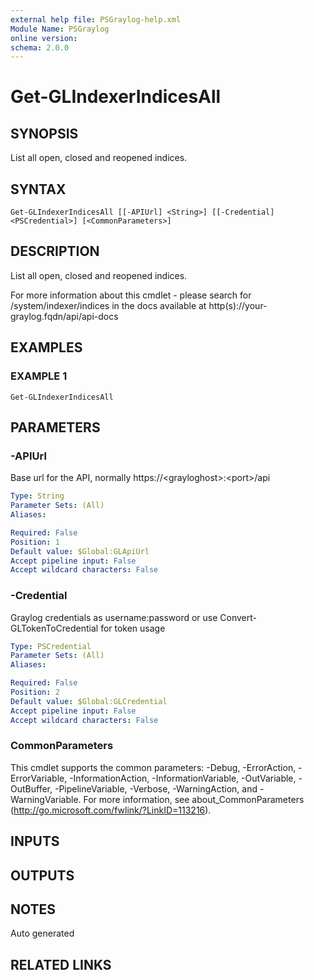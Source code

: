 ```yaml
---
external help file: PSGraylog-help.xml
Module Name: PSGraylog
online version:
schema: 2.0.0
---
```


# Get-GLIndexerIndicesAll

## SYNOPSIS
List all open, closed and reopened indices.

## SYNTAX

```
Get-GLIndexerIndicesAll [[-APIUrl] <String>] [[-Credential] <PSCredential>] [<CommonParameters>]
```

## DESCRIPTION
List all open, closed and reopened indices.


For more information about this cmdlet - please search for /system/indexer/indices in the docs available at http(s)://your-graylog.fqdn/api/api-docs

## EXAMPLES

### EXAMPLE 1
```
Get-GLIndexerIndicesAll
```

## PARAMETERS

### -APIUrl
Base url for the API, normally https://\<grayloghost\>:\<port\>/api

```yaml
Type: String
Parameter Sets: (All)
Aliases:

Required: False
Position: 1
Default value: $Global:GLApiUrl
Accept pipeline input: False
Accept wildcard characters: False
```

### -Credential
Graylog credentials as username:password or use Convert-GLTokenToCredential for token usage

```yaml
Type: PSCredential
Parameter Sets: (All)
Aliases:

Required: False
Position: 2
Default value: $Global:GLCredential
Accept pipeline input: False
Accept wildcard characters: False
```

### CommonParameters
This cmdlet supports the common parameters: -Debug, -ErrorAction, -ErrorVariable, -InformationAction, -InformationVariable, -OutVariable, -OutBuffer, -PipelineVariable, -Verbose, -WarningAction, and -WarningVariable. For more information, see about_CommonParameters (http://go.microsoft.com/fwlink/?LinkID=113216).

## INPUTS

## OUTPUTS

## NOTES
Auto generated

## RELATED LINKS
